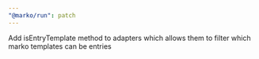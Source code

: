 ```yaml
---
"@marko/run": patch
---
```


Add isEntryTemplate method to adapters which allows them to filter which marko templates can be entries
